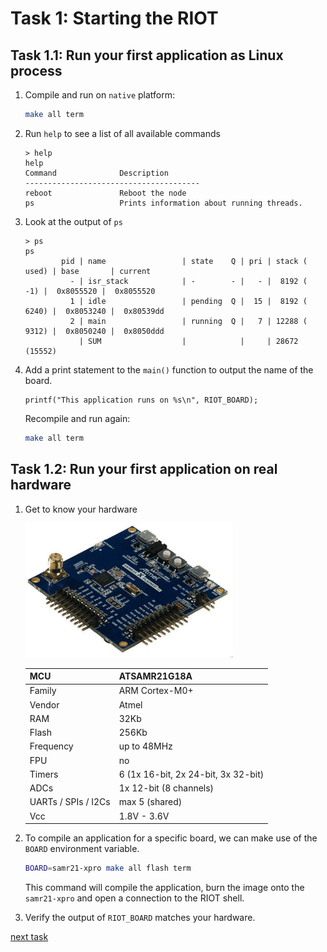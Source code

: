 # Task 1: Starting the RIOT

## Task 1.1: Run your first application as Linux process

1.  Compile and run on `native` platform:
    ```sh
    make all term
    ```

2.  Run `help` to see a list of all available commands
    ```
    > help
    help
    Command              Description
    ---------------------------------------
    reboot               Reboot the node
    ps                   Prints information about running threads.
    ```

3.  Look at the output of `ps`
    ```
    > ps
    ps
            pid | name                 | state    Q | pri | stack ( used) | base       | current
              - | isr_stack            | -        - |   - |  8192 (   -1) |  0x8055520 |  0x8055520
              1 | idle                 | pending  Q |  15 |  8192 ( 6240) |  0x8053240 |  0x80539dd
              2 | main                 | running  Q |   7 | 12288 ( 9312) |  0x8050240 |  0x8050ddd
                | SUM                  |            |     | 28672 (15552)
    ```

4.  Add a print statement to the `main()` function to output the name of the board.
    ```
    printf("This application runs on %s\n", RIOT_BOARD);
    ```

    Recompile and run again:
    ```sh
    make all term
    ```

## Task 1.2: Run your first application on real hardware
1.  Get to know your hardware

    ![SAMR21-XPRO](../SAM-R21.jpg)

    MCU                    | ATSAMR21G18A
    -----------------------|------------------------------------
    Family                 | ARM Cortex-M0+
    Vendor                 | Atmel
    RAM                    | 32Kb
    Flash                  | 256Kb
    Frequency              | up to 48MHz
    FPU                    | no
    Timers                 | 6 (1x 16-bit, 2x 24-bit, 3x 32-bit)
    ADCs                   | 1x 12-bit (8 channels)
    UARTs / SPIs / I2Cs    | max 5 (shared)
    Vcc                    | 1.8V - 3.6V

2.  To compile an application for a specific board, we can make use of the `BOARD` environment
    variable.
    ```sh
    BOARD=samr21-xpro make all flash term
    ```
    This command will compile the application, burn the image onto the `samr21-xpro` and open a
    connection to the RIOT shell.

3.  Verify the output of `RIOT_BOARD` matches your hardware.

[next task](../task-02)
